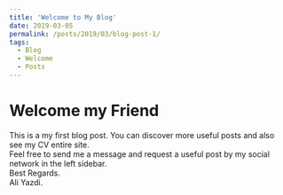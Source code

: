 ```yaml
---
title: 'Welcome to My Blog'
date: 2019-03-05
permalink: /posts/2019/03/blog-post-1/
tags:
  - Blog
  - Welcome
  - Posts
---
```


Welcome my Friend
======
This is a my first blog post. You can discover more useful posts and also see my CV entire site.<br>
Feel free to send me a message and request a useful post by my social network in the left sidebar.<br>
Best Regards.<br>
Ali Yazdi.